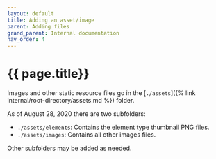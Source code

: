 ```yaml
---
layout: default
title: Adding an asset/image
parent: Adding files
grand_parent: Internal documentation
nav_order: 4
---
```


# {{ page.title}}

Images and other static resource files go in the [`./assets`]({% link internal/root-directory/assets.md %}) folder. 

As of August 28, 2020 there are two subfolders:

+ `./assets/elements`: Contains the element type thumbnail PNG files.
+ `./assets/images`: Contains all other images files.

Other subfolders may be added as needed.